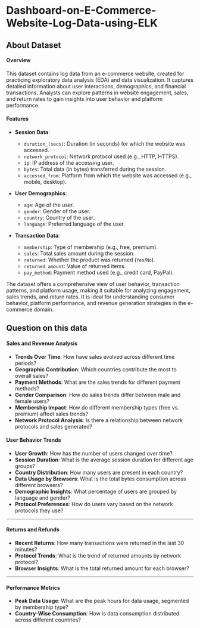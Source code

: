# Dashboard-on-E-Commerce-Website-Log-Data-using-ELK

## About Dataset

#### Overview
This dataset contains log data from an e-commerce website, created for practicing exploratory data analysis (EDA) and data visualization. It captures detailed information about user interactions, demographics, and financial transactions. Analysts can explore patterns in website engagement, sales, and return rates to gain insights into user behavior and platform performance.

#### Features
- **Session Data**:
  - `duration_(secs)`: Duration (in seconds) for which the website was accessed.
  - `network_protocol`: Network protocol used (e.g., HTTP, HTTPS).
  - `ip`: IP address of the accessing user.
  - `bytes`: Total data (in bytes) transferred during the session.
  - `accessed_from`: Platform from which the website was accessed (e.g., mobile, desktop).

- **User Demographics**:
  - `age`: Age of the user.
  - `gender`: Gender of the user.
  - `country`: Country of the user.
  - `language`: Preferred language of the user.

- **Transaction Data**:
  - `membership`: Type of membership (e.g., free, premium).
  - `sales`: Total sales amount during the session.
  - `returned`: Whether the product was returned (`Yes`/`No`).
  - `returned_amount`: Value of returned items.
  - `pay_method`: Payment method used (e.g., credit card, PayPal).


The dataset offers a comprehensive view of user behavior, transaction patterns, and platform usage, making it suitable for analyzing engagement, sales trends, and return rates. It is ideal for understanding consumer behavior, platform performance, and revenue generation strategies in the e-commerce domain.

## Question on this data
#### **Sales and Revenue Analysis**
- **Trends Over Time**: How have sales evolved across different time periods?  
- **Geographic Contribution**: Which countries contribute the most to overall sales?  
- **Payment Methods**: What are the sales trends for different payment methods?  
- **Gender Comparison**: How do sales trends differ between male and female users?  
- **Membership Impact**: How do different membership types (free vs. premium) affect sales trends?  
- **Network Protocol Analysis**: Is there a relationship between network protocols and sales generated?  


#### **User Behavior Trends**
- **User Growth**: How has the number of users changed over time?  
- **Session Duration**: What is the average session duration for different age groups?  
- **Country Distribution**: How many users are present in each country?  
- **Data Usage by Browsers**: What is the total bytes consumption across different browsers?  
- **Demographic Insights**: What percentage of users are grouped by language and gender?  
- **Protocol Preferences**: How do users vary based on the network protocols they use?  

---

#### **Returns and Refunds**
- **Recent Returns**: How many transactions were returned in the last 30 minutes?  
- **Protocol Trends**: What is the trend of returned amounts by network protocol?  
- **Browser Insights**: What is the total returned amount for each browser?  

---

#### **Performance Metrics**
- **Peak Data Usage**: What are the peak hours for data usage, segmented by membership type?  
- **Country-Wise Consumption**: How is data consumption distributed across different countries?  
